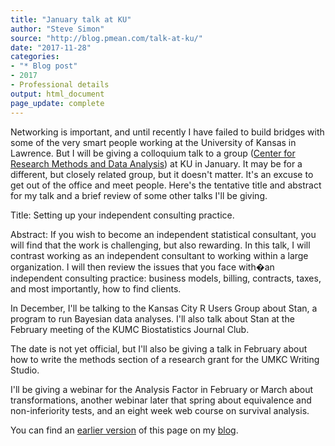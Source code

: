 ```yaml
---
title: "January talk at KU"
author: "Steve Simon"
source: "http://blog.pmean.com/talk-at-ku/"
date: "2017-11-28"
categories:
- "* Blog post"
- 2017
- Professional details
output: html_document
page_update: complete
---
```


Networking is important, and until recently I have failed to build bridges with some of the very smart people working at the University of Kansas in Lawrence. But I will be giving a colloquium talk to a group ([Center for Research Methods and Data Analysis][crmd1]) at KU in January. It may be for a different, but closely related group, but it doesn't matter. It's an excuse to get out of the office and meet people. Here's the tentative title and abstract for my talk and a brief review of some other talks I'll be giving.

<!---More--->

Title: Setting up your independent consulting practice.

Abstract: If you wish to become an independent statistical consultant, you will find that the work is challenging, but also rewarding. In this talk, I will contrast working as an independent consultant to working within a large organization. I will then review the issues that you face with�an independent consulting practice: business models, billing, contracts, taxes, and most importantly, how to find clients.

In December, I'll be talking to the Kansas City R Users Group about Stan, a program to run Bayesian data analyses. I'll also talk about Stan at the February meeting of the KUMC Biostatistics Journal Club.

The date is not yet official, but I'll also be giving a talk in February about how to write the methods section of a research grant for the UMKC Writing Studio.

I'll be giving a webinar for the Analysis Factor in February or March about transformations, another webinar later that spring about equivalence and non-inferiority tests, and an eight week web course on survival analysis.

You can find an [earlier version][sim1] of this page on my [blog][sim2].

[sim1]: http://blog.pmean.com/talk-at-ku/
[sim2]: http://blog.pmean.com

[crmd1]: http://crmda.ku.edu/
